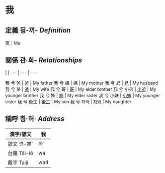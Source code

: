 # 我
## 定義 딍-끼- _Definition_




英：Me

## 關係 관·희- _Relationships_

 | | 
--- | --- | --- 


我 兮 爸 | [爸](member2.md) | My father
我 兮 媽 | [媽](member3.md) | My mother
我 兮 尪 | [尪](member17.md) | My husband
我 兮 某 | [某](member18.md) | My wife
我 兮 哥 | [哥](member4.md) | My elder brother
我 兮 小弟 | [小弟](member6.md) | My younger brother
我 兮 姊 | [姊](member5.md) | My elder sister
我 兮 小妹 | [小妹](member7.md) | My younger sister
我 兮 後生 | [後生](member19.md) | My son
我 兮 자와 | [자와](member20.md) | My daughter


## 稱呼 칑·허· _Address_

漢字/諺文 | 我
--- | ---
諺文 깐-뿐ˆ | 와ˊ
台羅 Tâi-lô | wá
戴字 Taiji | wa4


